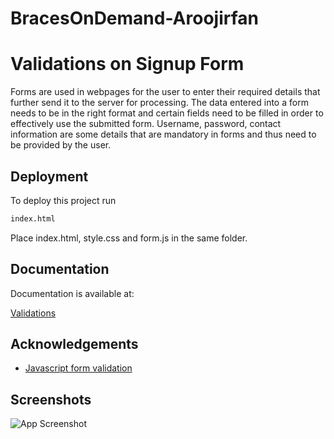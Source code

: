 # BracesOnDemand-Aroojirfan

# Validations on Signup Form

Forms are used in webpages for the user to enter their required details that further send it to the server for processing. 
The data entered into a form needs to be in the right format and certain fields need to be filled in order to effectively use the submitted form. Username, password, contact information are some details that are mandatory in forms and thus need to be provided by the user.


## Deployment

To deploy this project run

```bash
index.html
```
Place index.html, style.css and form.js in the same folder.



## Documentation
Documentation is available at:

[Validations](https://www.w3schools.com/js/js_validation.asp)



## Acknowledgements

 - [Javascript form validation](https://youtu.be/WLUCzSaH5kI)
 



## Screenshots

![App Screenshot](https://via.placeholder.com/468x300?text=App+Screenshot+Here)



